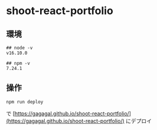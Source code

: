 # shoot-react-portfolio
  
## 環境

```aidl
## node -v
v16.10.0

## npm -v 
7.24.1
```

## 操作

```aidl
npm run deploy 
```

で [https://gagagal.github.io/shoot-react-portfolio/](https://gagagal.github.io/shoot-react-portfolio/) にデプロイ
